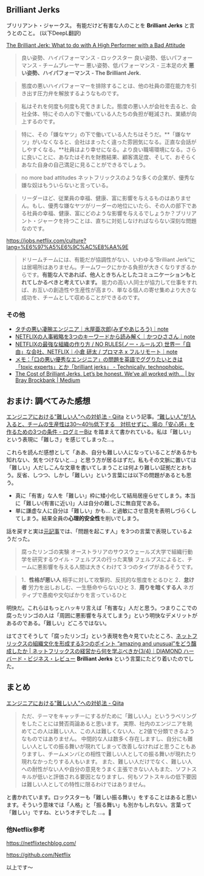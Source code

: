 ## Brilliant Jerks 

ブリリアント・ジャークス。
有能だけど有害な人のことを **Brilliant Jerks** と言うとのこと。 (以下DeepL翻訳)

[The Brilliant Jerk: What to do with A High Performer with a Bad Attitude](https://dandoadvisors.com/brilliant-jerks/)

> 良い姿勢、ハイパフォーマンス - ロックスター
良い姿勢、低いパフォーマンス - チームプレーヤー
悪い姿勢、低パフォーマンス - 三本足の犬
**悪い姿勢、ハイパフォーマンス - The Brilliant Jerk.**


> 態度の悪いハイパフォーマーを排除することは、他の社員の潜在能力を引き出す圧力弁を解放するようなものです。

> 私はそれを何度も何度も見てきました。態度の悪い人が会社を去ると、会社全体、特にその人の下で働いている人たちの負担が軽減され、業績が向上するのです。

> 特に、その「嫌なヤツ」の下で働いている人たちはそうだ。**「嫌なヤツ」がいなくなると、会社はまったく違った雰囲気になる。正直な会話がしやすくなる。**社員はより幸せになる。より良い職場環境になる。さらに良いことに、あなたはそれを財務結果、顧客満足度、そして、おそらくあなた自身の自己満足に見ることができるでしょう。

> no more bad attitudes
> ネットフリックスのような多くの企業が、優秀な嫌な奴はもういらないと言っている。

> リーダーほど、従業員の幸福、健康、富に影響を与えるものはありません。もし、優秀な嫌なヤツがリーダーの地位にいたら、その人の部下である社員の幸福、健康、富にどのような影響を与えるでしょうか？ブリリアント・ジャークを持つことは、直ちに対処しなければならない深刻な問題なのです。



https://jobs.netflix.com/culture?lang=%E6%97%A5%E6%9C%AC%E8%AA%9E
> ドリームチームには、有能だが協調性がない、いわゆる“Brilliant Jerk”には居場所はありません。チームワークにかかる負担が大きくなりすぎるからです。**有能な人であれば、他人ときちんとしたコミュニケーションもとれてしかるべきと考えています。** 能力の高い人同士が協力して仕事をすれば、お互いの創造性や生産性が高まり、単なる個人の寄せ集めより大きな成功を、チームとして収めることができるのです。




### その他

- [タチの悪い凄腕エンジニア｜水屋亜次郎(みずやあじろう)｜note](https://note.com/floyd0/n/n1db7854ca2e2)
- [NETFLIXの人事戦略を3つのキーワードから読み解く｜かつひささん｜note](https://note.com/katsuhisa_/n/nf89dd3d09279)
- [NETFLIXの最強な組織の作り方 / NO RULES(ノー・ルールズ) 世界一「自由」な会社、NETFLIX｜小倉 研太 / プロマネ x フルリモート｜note](https://note.com/kajyou/n/nf5ca65bfa833)
- [メモ：「口の悪い優秀なエンジニア」の問題を英語でググりたいときは「toxic experts」とか「brilliant jerks」 - Technically, technophobic.](https://notchained.hatenablog.com/entry/2018/01/23/193514)
- [The Cost of Brilliant Jerks. Let’s be honest. We’ve all worked with… | by Bray Brockbank | Medium](https://medium.com/@braybrockbank/the-cost-of-brilliant-jerks-589cfecff767)


## おまけ: 調べてみた感想

[エンジニアにおける"難しい人"への対処法 - Qiita](https://qiita.com/muumu/items/1da55b3c8760cec6d25c)  という記事。[“難しい人”が1人入ると、チームの生産性は30〜40％低下する　対抗せずに、場の「安心感」を作るための3つの条件 - ログミーBiz](https://logmi.jp/business/articles/325646)
を踏まえて書かれている。私は「難しい」という表現に「難しさ」を感じてしまった...。

これらを読んだ感想として「ああ、自分も難しい人になっていることがあるかも知れない、気をつけないと...」と思う方が居るはずだ。私もその文脈に置いては「難しい」人だしこんな文章を書いてしまうことは何より難しい証拠だとおもう。反省、しつつ、しかし「難しい」という言葉には以下の問題があるとも思う。


- 真に「有害」な人を「難しい」枠に矮小化して結局居座らせてしまう。本当に「難しい(有害に近い)」人は自分の難しさに無自覚である。
- 単に謙虚な人に自分は「難しい」かも... と過敏にさせ意見を表明しづらくしてしまう。結果全員の**心理的安全性**を削いでしまう。


話を戻すと実は[元記事](https://logmi.jp/business/articles/325646)では、「問題を起こす人」を3つの言葉で表現しているようだった。

> 腐ったリンゴの実験
オーストラリアのサウスウェールズ大学で組織行動学を研究するウイル・フェルプスの行った実験
フェルプスによると、チームに悪影響を与える人間は大きくわけて３つのタイプがあるそうです。

> 1．**性格が悪い人**
相手に対して攻撃的、反抗的な態度をとるひと
2．**怠け者**
労力を出しおしむ、一生懸命やらないひと
3．**周りを暗くする人**
ネガティブで愚痴や文句ばかりを言っているひと

明快だ。これらはもっとハッキリ言えば「有害な」人だと思う。つまりここでの腐ったリンゴの人は「周囲に悪影響を与えてしまう」という明快なデメリットがあるのである。「難しい」どころではない。

はてさてそうして「腐ったリンゴ」という表現を色々見ていたところ、[ネットフリックスの組織文化を形成する3つのポイント “amazing and unusual”をどう醸成したか | ネットフリックスの経営から何を学ぶべきか(3/4)｜DIAMOND ハーバード・ビジネス・レビュー](https://www.dhbr.net/articles/-/7046?page=3)
**Brilliant Jerks** という言葉にたどり着いたのでした。

## まとめ

[エンジニアにおける"難しい人"への対処法 - Qiita](https://qiita.com/muumu/items/1da55b3c8760cec6d25c) 

> ただ、テーマをキャッチーにするがために「難しい人」というラベリングをしたことには賛否両論あると思います。
> 実際、社内のエンジニアを眺めてこの人は難しい人、この人は難しくない人、と2値で分類できるようなものではありません。
> 中間的な人は数多く存在しますし、自分にも難しい人としての振る舞いが現れてしまって改善しなければと思うこともありますし、チームメンバとの相性で難しい人としての振る舞いが現れたり現れなかったりする人もいます。
> また、難しい人だけでなく、難しい人への耐性がない人や自分の意見をうまく主張できない人もまた、ソフトスキルが低いと評価される要因となりますし、何もソフトスキルの低下要因は難しい人としての特性に限るわけではありません。

と書かれています。ロックスターも「難しい振る舞い」をすることはあると思います。そういう意味では「人格」と「振る舞い」も別かもしれない。言葉って「難しい」ですね、というオチでした ...。:monkey:

### 他Netflix参考

https://netflixtechblog.com/

https://github.com/Netflix


以上です～
